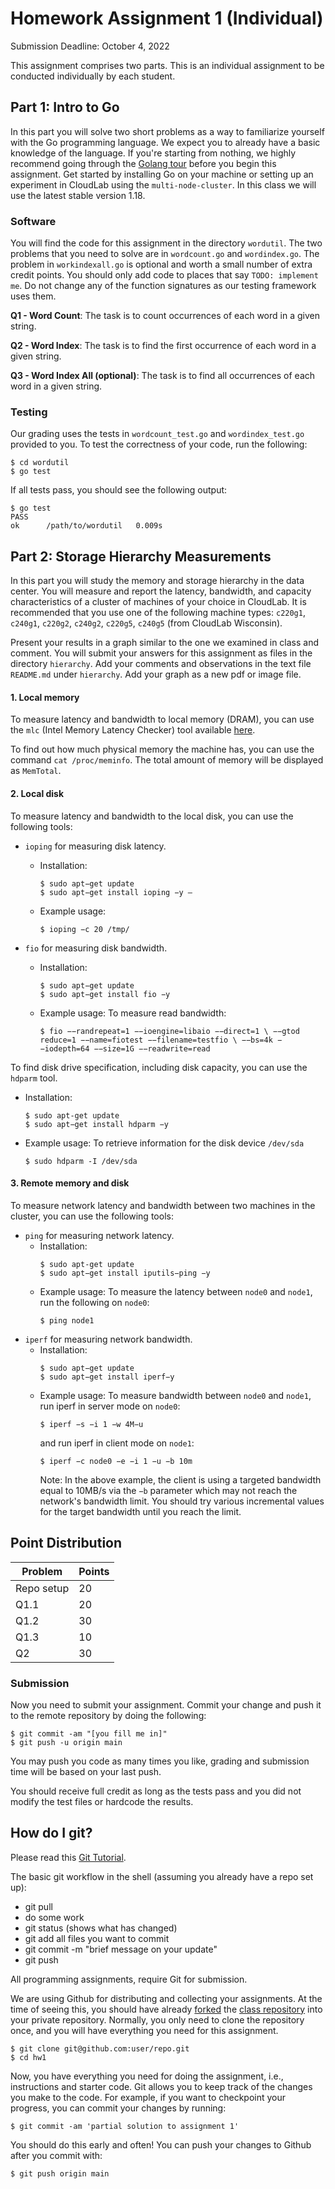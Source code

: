 # Homework Assignment 1 (Individual)

Submission Deadline: October 4, 2022

This assignment comprises two parts. This is an individual assignment to be conducted individually by each student.

## Part 1: Intro to Go

In this part you will solve two short problems as a way to familiarize yourself with the Go programming language. We expect you to already have a basic knowledge of the language. If you're starting from nothing, we highly recommend going through the [Golang tour](http://tour.golang.org/list) before you begin this assignment. Get started by installing Go on your machine or setting up an experiment in CloudLab using the `multi-node-cluster`. In this class we will use the latest stable version 1.18.

### Software 

You will find the code for this assignment in the directory `wordutil`. 
The two problems that you need to solve are in `wordcount.go` and `wordindex.go`. 
The problem in `workindexall.go` is optional and worth a small number of extra credit points. 
You should only add code to places that say `TODO: implement me`. 
Do not change any of the function signatures as our testing framework uses them.

**Q1 - Word Count**: The task is to count occurrences of each word in a given string.

**Q2 - Word Index**: The task is to find the first occurrence of each word in a given string.

**Q3 - Word Index All (optional)**: The task is to find all occurrences of each word in a given string.

### Testing

Our grading uses the tests in `wordcount_test.go` and `wordindex_test.go` provided to you. To test the correctness of your code, run the following:

```
$ cd wordutil
$ go test
```

If all tests pass, you should see the following output:

```
$ go test
PASS
ok      /path/to/wordutil   0.009s
```

## Part 2: Storage Hierarchy Measurements

In this part you will study the memory and storage hierarchy in the data center. You will measure and report the latency, bandwidth, and capacity characteristics of a cluster of machines of your choice in CloudLab. It is recommended that you use one of the following machine types: `c220g1`, `c240g1`, `c220g2`, `c240g2`, `c220g5`, `c240g5` (from CloudLab Wisconsin). 

Present your results in a graph similar to the one we examined in class and comment. You will submit your answers for this assignment as files in the directory `hierarchy`. Add your comments and observations in the text file `README.md` under `hierarchy`. Add your graph as a new pdf or image file. 

#### 1. Local memory 

To measure latency and bandwidth to local memory (DRAM), you can use the `mlc` (Intel Memory Latency Checker) tool available [here](https://www.intel.com/content/www/us/en/developer/articles/tool/intelr-memory-latency-checker.html). 

To find out how much physical memory the machine has, you can use the command `cat /proc/meminfo`. The total amount of memory will be displayed as `MemTotal`.

#### 2. Local disk 

To measure latency and bandwidth to the local disk, you can use the following tools:

- `ioping` for measuring disk latency.
  - Installation:
    ```
    $ sudo apt−get update
    $ sudo apt−get install ioping −y – 
    ```
  - Example usage:
    ```
    $ ioping −c 20 /tmp/
    ```

- `fio` for measuring disk bandwidth.
  - Installation: 
    ```
    $ sudo apt−get update
    $ sudo apt−get install fio −y
    ```
  - Example usage: To measure read bandwidth:
    ```
    $ fio −−randrepeat=1 −−ioengine=libaio −−direct=1 \ −−gtod reduce=1 −−name=fiotest −−filename=testfio \ −−bs=4k −−iodepth=64 −−size=1G −−readwrite=read
    ```

To find disk drive specification, including disk capacity, you can use the `hdparm` tool.
  - Installation:

    ```
    $ sudo apt-get update
    $ sudo apt−get install hdparm −y
    ```

  - Example usage: To retrieve information for the disk device `/dev/sda` 

    ```
    $ sudo hdparm -I /dev/sda
    ```

#### 3. Remote memory and disk 

To measure network latency and bandwidth between two machines in the cluster, you can use the following tools:

- `ping` for measuring network latency.
  - Installation:
    ```
    $ sudo apt-get update
    $ sudo apt−get install iputils−ping −y
    ```
  - Example usage: To measure the latency between `node0` and `node1`, run the following on `node0`:
    ```
    $ ping node1
    ```
- `iperf` for measuring network bandwidth. 
  - Installation: 
    ```
    $ sudo apt−get update
    $ sudo apt−get install iperf−y
    ```
  - Example usage: To measure bandwidth between `node0` and `node1`, run iperf in server mode on `node0`:
    ```
    $ iperf −s −i 1 −w 4M−u
    ```
    and run iperf in client mode on `node1`:
    ```
    $ iperf −c node0 −e −i 1 −u −b 10m
    ```
    Note: In the above example, the client is using a targeted bandwidth equal to 10MB/s via the `−b` parameter which may not reach the network's bandwidth limit. You should try various incremental values ​​for the target bandwidth until you reach the limit.

## Point Distribution

| Problem    | Points |
|------------|--------|
| Repo setup | 20     |
| Q1.1       | 20     |
| Q1.2       | 30     |
| Q1.3       | 10     |
| Q2         | 30     |

### Submission

Now you need to submit your assignment. Commit your change and push it to the remote repository by doing the following:

```
$ git commit -am "[you fill me in]"
$ git push -u origin main
```

You may push you code as many times you like, grading and submission time will be based on your last push.

You should receive full credit as long as the tests pass and you did not modify the test files or hardcode the results. 

## How do I git?

Please read this [Git Tutorial](https://docs.github.com/en/get-started/quickstart/hello-world).

The basic git workflow in the shell (assuming you already have a repo set up):

- git pull
- do some work
- git status (shows what has changed)
- git add all files you want to commit
- git commit -m "brief message on your update"
- git push

All programming assignments, require Git for submission.

We are using Github for distributing and collecting your assignments. At the time of seeing this, you should have already [forked](https://docs.github.com/en/get-started/quickstart/fork-a-repo) the [class repository](https://github.com/ucy-coast/cs499-fa22/) into your private repository. Normally, you only need to clone the repository once, and you will have everything you need for this assignment.

```
$ git clone git@github.com:user/repo.git
$ cd hw1
```

Now, you have everything you need for doing the assignment, i.e., instructions and starter code. Git allows you to keep track of the changes you make to the code. For example, if you want to checkpoint your progress, you can commit your changes by running:

```
$ git commit -am 'partial solution to assignment 1'
```

You should do this early and often! You can push your changes to Github after you commit with:

```
$ git push origin main
``` 

